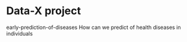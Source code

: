 # Data-X project

early-prediction-of-diseases
How can we predict of health diseases in individuals
